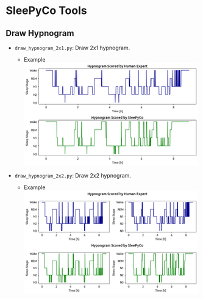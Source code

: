 # SleePyCo Tools

## Draw Hypnogram
* ```draw_hypnogram_2x1.py```: Draw 2x1 hypnogram.
    * Example
        ![example](source/hypnogram_2x1.png)

* ```draw_hypnogram_2x2.py```: Draw 2x2 hypnogram.
    * Example
        ![example](source/hypnogram_2x2.png)